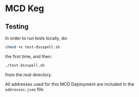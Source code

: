 # MCD Keg
## Testing 
In order to run tests locally, do:
```sh
chmod +x test-dssspell.sh
```
the first time, and then:
```sh
./test-dssspell.sh
```
from the root directory.

All addresses used for this MCD Deployment are included in the `addresses.json` file.